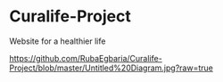 # Curalife-Project
Website for a healthier life

https://github.com/RubaEgbaria/Curalife-Project/blob/master/Untitled%20Diagram.jpg?raw=true
